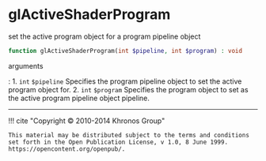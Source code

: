 # glActiveShaderProgram
set the active program object for a program pipeline object

```php
function glActiveShaderProgram(int $pipeline, int $program) : void
```



arguments

:    1. `int` `$pipeline` Specifies the program pipeline object to set the active
    program object for.
    2. `int` `$program` Specifies the program object to set as the active program
    pipeline object pipeline.



---
     

!!! cite "Copyright © 2010-2014 Khronos Group"

    This material may be distributed subject to the terms and conditions set forth in the Open Publication License, v 1.0, 8 June 1999. https://opencontent.org/openpub/.